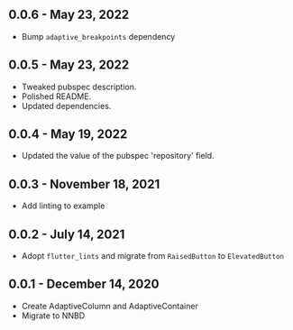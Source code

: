 ## 0.0.6 - May 23, 2022

- Bump `adaptive_breakpoints` dependency

## 0.0.5 - May 23, 2022

- Tweaked pubspec description.
- Polished README.
- Updated dependencies.

## 0.0.4 - May 19, 2022

- Updated the value of the pubspec 'repository' field.

## 0.0.3 - November 18, 2021

- Add linting to example

## 0.0.2 - July 14, 2021

- Adopt `flutter_lints` and migrate from `RaisedButton` to `ElevatedButton`

## 0.0.1 - December 14, 2020

- Create AdaptiveColumn and AdaptiveContainer
- Migrate to NNBD

